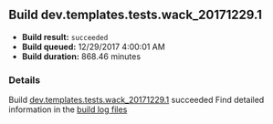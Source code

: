 ## Build dev.templates.tests.wack_20171229.1
- **Build result:** `succeeded`
- **Build queued:** 12/29/2017 4:00:01 AM
- **Build duration:** 868.46 minutes
### Details
Build [dev.templates.tests.wack_20171229.1](https://winappstudio.visualstudio.com/web/build.aspx?pcguid=a4ef43be-68ce-4195-a619-079b4d9834c2&builduri=vstfs%3a%2f%2f%2fBuild%2fBuild%2f24561) succeeded
Find detailed information in the [build log files](https://uwpctdiags.blob.core.windows.net/buildlogs/dev.templates.tests.wack_20171229.1_logs.zip)
